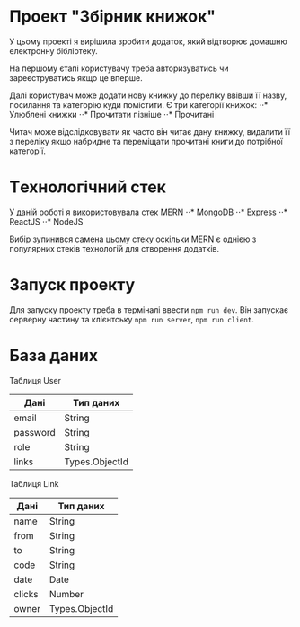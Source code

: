 # Проект "Збірник книжок"

У цьому проекті я вирішила зробити додаток, який відтворює домашню електронну бібліотеку.

На першому єтапі користувачу треба авторизуватись чи зареєструватись якщо це вперше.

Далі користувач може додати нову книжку до переліку ввівши її назву, посилання та категорію куди помістити.
Є три категорії книжок:
⋅⋅* Улюблені книжки
⋅⋅* Прочитати пізніше
⋅⋅* Прочитані

Читач може відслідковувати як часто він читає дану книжку, видалити її з переліку якщо набридне та переміщати прочитані книги до потрібної категорії.

# Tехнологічний стек

У даній роботі я використовувала стек MERN
⋅⋅* MongoDB
⋅⋅* Express
⋅⋅* ReactJS
⋅⋅* NodeJS

Вибір зупинився самена цьому стеку оскільки MERN є однією з популярних стеків технологій для створення додатків.

# Запуск проекту

Для запуску проекту треба в терміналі ввести `npm run dev`.
Він запускає серверну частину та клієнтську `npm run server`, `npm run client`.

# База даних

Таблиця User

| **Дані** | **Тип даних**  |
| -------- | -------------- |
| email    | String         |
| password | String         |
| role     | String         |
| links    | Types.ObjectId |

Таблиця Link

| **Дані** | **Тип даних**  |
| -------- | -------------- |
| name     | String         |
| from     | String         |
| to       | String         |
| code     | String         |
| date     | Date           |
| clicks   | Number         |
| owner    | Types.ObjectId |
